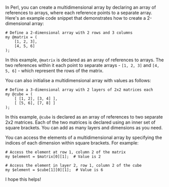 In Perl, you can create a multidimensional array by declaring an array of references to arrays, where each reference points to a separate array. Here's an example code snippet that demonstrates how to create a 2-dimensional array:

```
# Define a 2-dimensional array with 2 rows and 3 columns
my @matrix = (
    [1, 2, 3],
    [4, 5, 6]
);
```

In this example, `@matrix` is declared as an array of references to arrays. The two references within it each point to separate arrays - `[1, 2, 3]` and `[4, 5, 6]` - which represent the rows of the matrix.

You can also initialise a multidimensional array with values as follows:

```
# Define a 3-dimensional array with 2 layers of 2x2 matrices each
my @cube = (
    [ [1, 2], [3, 4] ],
    [ [5, 6], [7, 8] ]
);
```

In this example, `@cube` is declared as an array of references to two separate 2x2 matrices. Each of the two matrices is declared using an inner set of square brackets. You can add as many layers and dimensions as you need.

You can access the elements of a multidimensional array by specifying the indices of each dimension within square brackets. For example:

```
# Access the element at row 1, column 2 of the matrix
my $element = $matrix[0][1];  # Value is 2

# Access the element in layer 2, row 1, column 2 of the cube
my $element = $cube[1][0][1];  # Value is 6
```

I hope this helps!